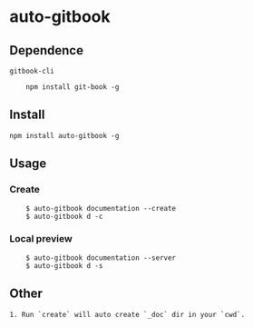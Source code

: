 # auto-gitbook

## Dependence
    gitbook-cli
```
    npm install git-book -g
```
## Install

``` 
npm install auto-gitbook -g
```

## Usage

### Create

``` 
    $ auto-gitbook documentation --create
    $ auto-gitbook d -c
```

### Local preview

``` 
    $ auto-gitbook documentation --server
    $ auto-gitbook d -s
```

## Other

    1. Run `create` will auto create `_doc` dir in your `cwd`.